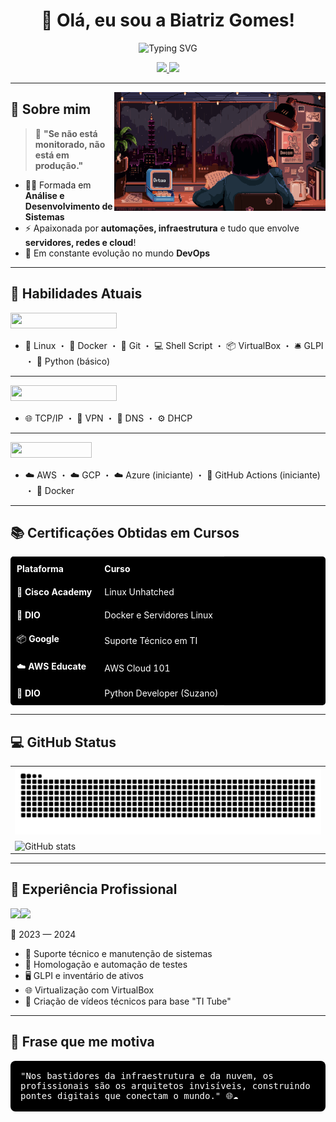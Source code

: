 <h1 align="center">
  🚀 Olá, eu sou a <strong>Biatriz Gomes</strong>!
</h1>

<p align="center">
  <img src="https://readme-typing-svg.herokuapp.com?font=Fira+Code&size=22&pause=1000&color=FF00F6&width=500&lines=Infraestrutura+de+TI;DevOps+e+Cloud+Computing" alt="Typing SVG" />
</p>


<p align="center">
  <a href="https://www.linkedin.com/in/biatriz-meirelles-70729b1a0/">
    <img src="https://img.shields.io/badge/-LinkedIn-000?style=for-the-badge&logo=linkedin&logoColor=FF00F6&color=000" />
  </a>
  <a href="mailto:biatrizgomesmeirelles@gmail.com">
    <img src="https://img.shields.io/badge/-Email-000?style=for-the-badge&logo=gmail&logoColor=FF00F6&color=000" />
  </a>
</p>


---

<img align="right" alt="Estudando" height="190px" src="./src/1.gif">

## 🎯 Sobre mim



> 💬 **"Se não está monitorado, não está em produção."**

- 👩‍🎓 Formada em **Análise e Desenvolvimento de Sistemas**
- ⚡ Apaixonada por **automações, infraestrutura** e tudo que envolve **servidores, redes e cloud**!
- 🎯 Em constante evolução no mundo **DevOps**


---

## 🚀 Habilidades Atuais


<img src="https://img.shields.io/badge/Essenciais_do_Dia_a_Dia-FF00F6?style=flat" width="170" height="25">


- 🐧 Linux ・ 🐳 Docker ・ 🌿 Git ・ 💻 Shell Script ・ 📦 VirtualBox ・ 🛎️ GLPI ・ 🐍 Python (básico)

---

<img src="https://img.shields.io/badge/Redes_&_Infraestrutura-FF00F6?style=flat&logo=network-wired&logoColor=FFF" width="170" height="25">

- 🌐 TCP/IP ・ 🔐 VPN ・ 🧭 DNS ・ ⚙️ DHCP

---

<img src="https://img.shields.io/badge/Cloud_&_DevOps-FF00F6?style=flat&logo=cloud&logoColor=FFF" width="130" height="25">

- ☁️ AWS ・ ☁️ GCP ・ ☁️ Azure (iniciante)  ・ 🔁 GitHub Actions (iniciante) ・ 🐳 Docker


---

## 📚 Certificações Obtidas em Cursos

<table style="background-color: #000; color: #FFF; border-radius: 5px; width: 100%;">
  <tr>
    <th style="padding: 10px; text-align: left;">Plataforma</th>
    <th style="padding: 10px; text-align: left;">Curso</th>
  </tr>
  <tr>
    <td style="padding: 10px;">🐧 <strong>Cisco Academy</strong></td>
    <td style="padding: 10px;">Linux Unhatched</td>
  </tr>
  <tr>
    <td style="padding: 10px;">🐳 <strong>DIO</strong></td>
    <td style="padding: 10px;">Docker e Servidores Linux</td>
  </tr>
  <tr>
    <td style="padding: 10px;">📦 <strong>Google</strong></td>
    <td style="padding: 10px;">Suporte Técnico em TI</td>
  </tr>
  <tr>
    <td style="padding: 10px;">☁️ <strong>AWS Educate</strong></td>
    <td style="padding: 10px;">AWS Cloud 101</td>
  </tr>
  <tr>
    <td style="padding: 10px;">🐍 <strong>DIO</strong></td>
    <td style="padding: 10px;">Python Developer (Suzano)</td>
  </tr>
</table>

---


## 💻 GitHub Status


<table>
  <tr>
    <td>
      <picture>
        <source media="(prefers-color-scheme: dark)" srcset="https://raw.githubusercontent.com/DurezahGeek/DurezahGeek/output/github-contribution-grid-snake-dark.svg">
        <source media="(prefers-color-scheme: light)" srcset="https://raw.githubusercontent.com/DurezahGeek/DurezahGeek/output/github-contribution-grid-snake-dark.svg">
        <img alt="github contribution grid snake animation" src="https://raw.githubusercontent.com/DurezahGeek/DurezahGeek/output/github-contribution-grid-snake.svg" width="auto" height="auto">
      </picture>
    </td>
  </tr>
  <tr>
    <td>
      <img src="https://github-readme-stats-git-masterrstaa-rickstaa.vercel.app/api?username=DurezahGeek&title=true&show_icons=true&include_all_commits=false&count_private=true&line_height=25&hide=issues&bg_color=000&title_color=FF00F6&text_color=FFF&border_radius=3&border_color=36123c&icon_color=FF00F6&theme=jolly" alt="GitHub stats" width="auto" height="auto" align="center" />
    </td>
  </tr>
</table>


---

## 🧪 Experiência Profissional

<img src="https://img.shields.io/badge/TRF2-000000?style=flat&logo=cloud&logoColor=FFF" height="25"><img src="https://img.shields.io/badge/Estagiária_de_TI-FF00F6?style=flat&logo=none&logoColor=FFF" height="25">


📅 2023 — 2024

- 🔧 Suporte técnico e manutenção de sistemas  
- 🧪 Homologação e automação de testes  
- 🖥️ GLPI e inventário de ativos  
- 🌐 Virtualização com VirtualBox  
- 🎥 Criação de vídeos técnicos para base "TI Tube"

---

## 🌈 Frase que me motiva

<div style="background-color: #000; color: #fff; padding: 16px; border-radius: 8px; font-family: monospace;">
  "Nos bastidores da infraestrutura e da nuvem, os profissionais são os arquitetos invisíveis, construindo pontes digitais que conectam o mundo." 🌐☁️
</div>


